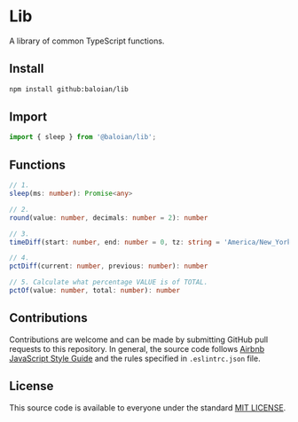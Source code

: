 # Lib
A library of common TypeScript functions.

## Install
```bash
npm install github:baloian/lib
```

## Import
```typescript
import { sleep } from '@baloian/lib';
```

## Functions
```typescript
// 1.
sleep(ms: number): Promise<any>

// 2.
round(value: number, decimals: number = 2): number

// 3.
timeDiff(start: number, end: number = 0, tz: string = 'America/New_York'): string

// 4.
pctDiff(current: number, previous: number): number

// 5. Calculate what percentage VALUE is of TOTAL.
pctOf(value: number, total: number): number
```


## Contributions
Contributions are welcome and can be made by submitting GitHub pull requests
to this repository. In general, the source code follows
[Airbnb JavaScript Style Guide](https://github.com/airbnb/javascript) and the
rules specified in `.eslintrc.json` file.


## License
This source code is available to everyone under the standard
[MIT LICENSE](https://github.com/baloian/marcal/blob/master/LICENSE).
